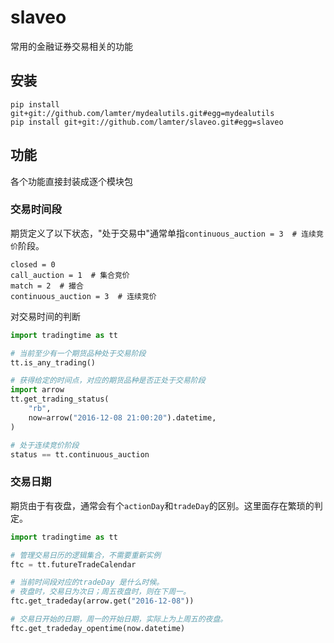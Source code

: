 # slaveo
常用的金融证券交易相关的功能

## 安装
```
pip install git+git://github.com/lamter/mydealutils.git#egg=mydealutils
pip install git+git://github.com/lamter/slaveo.git#egg=slaveo
```

## 功能
各个功能直接封装成逐个模块包

### 交易时间段

期货定义了以下状态，"处于交易中"通常单指```continuous_auction = 3  # 连续竞价```阶段。

```
closed = 0
call_auction = 1  # 集合竞价
match = 2  # 撮合
continuous_auction = 3  # 连续竞价
```

对交易时间的判断
```python
import tradingtime as tt

# 当前至少有一个期货品种处于交易阶段
tt.is_any_trading()

# 获得给定的时间点，对应的期货品种是否正处于交易阶段
import arrow
tt.get_trading_status(
    "rb",
    now=arrow("2016-12-08 21:00:20").datetime,
)

# 处于连续竞价阶段
status == tt.continuous_auction
```

### 交易日期
期货由于有夜盘，通常会有个```actionDay```和```tradeDay```的区别。这里面存在繁琐的判定。
```python
import tradingtime as tt

# 管理交易日历的逻辑集合，不需要重新实例
ftc = tt.futureTradeCalendar

# 当前时间段对应的tradeDay 是什么时候。
# 夜盘时，交易日为次日；周五夜盘时，则在下周一。
ftc.get_tradeday(arrow.get("2016-12-08"))

# 交易日开始的日期，周一的开始日期，实际上为上周五的夜盘。
ftc.get_tradeday_opentime(now.datetime)
```



